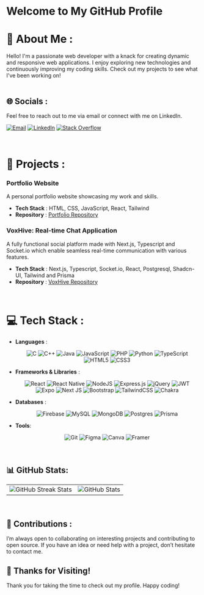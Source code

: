 # Welcome to My GitHub Profile

# 💫 About Me :
Hello! I'm a passionate web developer with a knack for creating dynamic and responsive web applications. I enjoy exploring new technologies and continuously improving my coding skills. Check out my projects to see what I've been working on!
<br/><br/>


## 🌐 Socials :
<p>Feel free to reach out to me via email or connect with me on LinkedIn.</p>

[![Email](https://img.shields.io/badge/Email-D14836?logo=gmail&logoColor=white)](mailto:shreyas.swain07@gmail.com)
[![LinkedIn](https://img.shields.io/badge/LinkedIn-%230077B5.svg?logo=linkedin&logoColor=white)](https://www.linkedin.com/in/shreyas-swain/)
[![Stack Overflow](https://img.shields.io/badge/-Stackoverflow-FE7A16?logo=stack-overflow&logoColor=white)](https://stackoverflow.com/users/25241484)
<!--[![Pinterest](https://img.shields.io/badge/Pinterest-%23E60023.svg?logo=Pinterest&logoColor=white)](https://pinterest.com/_shreyas.swain_)-->
<br/>


# 📂 Projects :
### Portfolio Website
A personal portfolio website showcasing my work and skills.
- **Tech Stack** :  HTML, CSS, JavaScript, React, Tailwind
- **Repository** :  [Portfolio Repository]()

### VoxHive: Real-time Chat Application
A fully functional social platform made with Next.js, Typescript and Socket.io which enable seamless real-time communication with various features.
- **Tech Stack** :  Next.js, Typescript, Socket.io, React, Postgresql, Shadcn-UI, Tailwind and Prisma
- **Repository** :  [VoxHive Repository](https://github.com/Shreyas-Swain-10/VoxHive.git)
<br/><br/><br/>


# 💻 Tech Stack :
- **Languages** :  <div align="center">
                        ![C](https://img.shields.io/badge/c-%2300599C.svg?style=for-the-badge&logo=c&logoColor=white)
                        ![C++](https://img.shields.io/badge/c++-%2300599C.svg?style=for-the-badge&logo=c%2B%2B&logoColor=white)
                        ![Java](https://img.shields.io/badge/java-%23ED8B00.svg?style=for-the-badge&logo=openjdk&logoColor=white)
                        ![JavaScript](https://img.shields.io/badge/javascript-%23323330.svg?style=for-the-badge&logo=javascript&logoColor=%23F7DF1E)
                        ![PHP](https://img.shields.io/badge/php-%23777BB4.svg?style=for-the-badge&logo=php&logoColor=white)
                        ![Python](https://img.shields.io/badge/python-3670A0?style=for-the-badge&logo=python&logoColor=ffdd54)
                        ![TypeScript](https://img.shields.io/badge/typescript-%23007ACC.svg?style=for-the-badge&logo=typescript&logoColor=white)
                        ![HTML5](https://img.shields.io/badge/html5-%23E34F26.svg?style=for-the-badge&logo=html5&logoColor=white)
                        ![CSS3](https://img.shields.io/badge/css3-%231572B6.svg?style=for-the-badge&logo=css3&logoColor=white)
                   </div>

- **Frameworks & Libraries** :  <div align="center">
                                    ![React](https://img.shields.io/badge/react-%2320232a.svg?style=for-the-badge&logo=react&logoColor=%2361DAFB)
                                    ![React Native](https://img.shields.io/badge/react_native-%2320232a.svg?style=for-the-badge&logo=react&logoColor=%2361DAFB)
                                    ![NodeJS](https://img.shields.io/badge/node.js-6DA55F?style=for-the-badge&logo=node.js&logoColor=white)
                                    ![Express.js](https://img.shields.io/badge/express.js-%23404d59.svg?style=for-the-badge&logo=express&logoColor=%2361DAFB)
                                    ![jQuery](https://img.shields.io/badge/jquery-%230769AD.svg?style=for-the-badge&logo=jquery&logoColor=white)
                                    ![JWT](https://img.shields.io/badge/JWT-black?style=for-the-badge&logo=JSON%20web%20tokens)
                                    ![Expo](https://img.shields.io/badge/expo-1C1E24?style=for-the-badge&logo=expo&logoColor=#D04A37)
                                    ![Next JS](https://img.shields.io/badge/Next-black?style=for-the-badge&logo=next.js&logoColor=white)
                                    ![Bootstrap](https://img.shields.io/badge/bootstrap-%238511FA.svg?style=for-the-badge&logo=bootstrap&logoColor=white)
                                    ![TailwindCSS](https://img.shields.io/badge/tailwindcss-%2338B2AC.svg?style=for-the-badge&logo=tailwind-css&logoColor=white)
                                    ![Chakra](https://img.shields.io/badge/chakra-%234ED1C5.svg?style=for-the-badge&logo=chakraui&logoColor=white)
                                </div>
  
- **Databases** :  <div align="center">
                      ![Firebase](https://img.shields.io/badge/firebase-a08021?style=for-the-badge&logo=firebase&logoColor=ffcd34)
                      ![MySQL](https://img.shields.io/badge/mysql-4479A1.svg?style=for-the-badge&logo=mysql&logoColor=white)
                      ![MongoDB](https://img.shields.io/badge/MongoDB-%234ea94b.svg?style=for-the-badge&logo=mongodb&logoColor=white)
                      ![Postgres](https://img.shields.io/badge/postgres-%23316192.svg?style=for-the-badge&logo=postgresql&logoColor=white)
                      ![Prisma](https://img.shields.io/badge/Prisma-3982CE?style=for-the-badge&logo=Prisma&logoColor=white)
                   </div>
  
- **Tools**:  <div align="center">
                  ![Git](https://img.shields.io/badge/Git-%23F05033.svg?style=for-the-badge&logo=git&logoColor=white)
                  ![Figma](https://img.shields.io/badge/figma-%23F24E1E.svg?style=for-the-badge&logo=figma&logoColor=white)
                  ![Canva](https://img.shields.io/badge/Canva-%2300C4CC.svg?style=for-the-badge&logo=Canva&logoColor=white)
                  ![Framer](https://img.shields.io/badge/Framer-black?style=for-the-badge&logo=framer&logoColor=blue)
              </div>
<br/><br/>


## 📊 GitHub Stats:
<table style="border: none; border-collapse: collapse;">
  <tr style="border: none;">
    <td style="border: none;">
      <img src="https://github-readme-streak-stats.herokuapp.com/?user=Shreyas-Swain-10&theme=dark&hide_border=false" alt="GitHub Streak Stats">
    </td>
    <td style="border: none;">
      <img src="https://github-readme-stats.vercel.app/api?username=Shreyas-Swain-10&theme=dark&hide_border=false&include_all_commits=false&count_private=false" alt="GitHub Stats">
    </td>
    <!--td>
      <img src="https://github-readme-stats.vercel.app/api/top-langs/?username=Shreyas-Swain-10&theme=dark&hide_border=false&include_all_commits=false&count_private=false&layout=compact" alt="GitHub Language Stats"-->
  </td>
  </tr>
</table>
<!--table style="border: none; border-collapse: collapse; width: 100%" align="center">
  <tr style="border: none;">
    <td style="border: none;" colspan="2" align="center">
      <img src="https://github-readme-streak-stats.herokuapp.com/?user=Shreyas-Swain-10&theme=dark&hide_border=false" alt="GitHub Streak Stats">
    </td>
  </tr>
  <tr style="border: none;">
    <td style="border: none; width: 70%">
      <img src="https://github-readme-stats.vercel.app/api/top-langs/?username=Shreyas-Swain-10&theme=dark&hide_border=false&include_all_commits=false&count_private=false&layout=compact" alt="GitHub Language Stats">
    </td>
    <td style="border: none; width: 30%">
      <img src="https://github-readme-stats.vercel.app/api?username=Shreyas-Swain-10&theme=dark&hide_border=false&include_all_commits=false&count_private=false" alt="GitHub Stats">
    </td>
  </tr>
</table-->
<br/>


## 🤝 Contributions :
I’m always open to collaborating on interesting projects and contributing to open source. If you have an idea or need help with a project, don’t hesitate to contact me.


## 🙏 Thanks for Visiting!
Thank you for taking the time to check out my profile. Happy coding!

